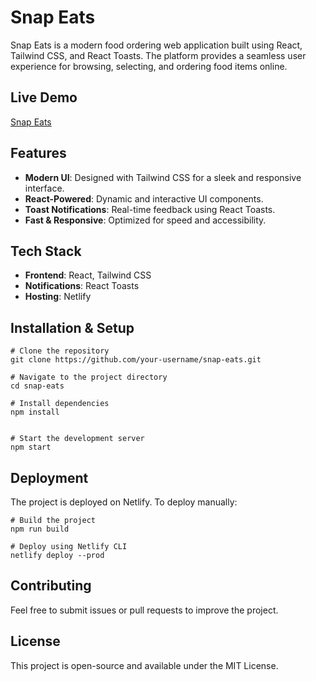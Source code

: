 # Snap Eats

Snap Eats is a modern food ordering web application built using React, Tailwind CSS, and React Toasts. The platform provides a seamless user experience for browsing, selecting, and ordering food items online.

## Live Demo
[Snap Eats](https://snap-eats.netlify.app)

## Features
- **Modern UI**: Designed with Tailwind CSS for a sleek and responsive interface.
- **React-Powered**: Dynamic and interactive UI components.
- **Toast Notifications**: Real-time feedback using React Toasts.
- **Fast & Responsive**: Optimized for speed and accessibility.

## Tech Stack
- **Frontend**: React, Tailwind CSS
- **Notifications**: React Toasts
- **Hosting**: Netlify

## Installation & Setup
```
# Clone the repository
git clone https://github.com/your-username/snap-eats.git

# Navigate to the project directory
cd snap-eats

# Install dependencies
npm install


# Start the development server
npm start
```
## Deployment
The project is deployed on Netlify. To deploy manually:
```
# Build the project
npm run build

# Deploy using Netlify CLI
netlify deploy --prod

```
## Contributing
Feel free to submit issues or pull requests to improve the project.

## License
This project is open-source and available under the MIT License.
